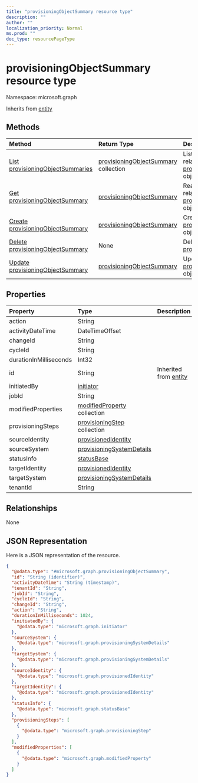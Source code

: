 ```yaml
---
title: "provisioningObjectSummary resource type"
description: ""
author: ""
localization_priority: Normal
ms.prod: ""
doc_type: resourcePageType
---
```


# provisioningObjectSummary resource type


Namespace: microsoft.graph




Inherits from [entity](../resources/entity.md)

## Methods
|Method|Return Type|Description|
|:---|:---|:---|
|[List provisioningObjectSummaries](../api/provisioningobjectsummary-list.md)|[provisioningObjectSummary](../resources/provisioningobjectsummary.md) collection|List properties and relationships of the [provisioningObjectSummary](../resources/provisioningobjectsummary.md) objects.|
|[Get provisioningObjectSummary](../api/provisioningobjectsummary-get.md)|[provisioningObjectSummary](../resources/provisioningobjectsummary.md)|Read properties and relationships of the [provisioningObjectSummary](../resources/provisioningobjectsummary.md) object.|
|[Create provisioningObjectSummary](../api/provisioningobjectsummary-create.md)|[provisioningObjectSummary](../resources/provisioningobjectsummary.md)|Create a new [provisioningObjectSummary](../resources/provisioningobjectsummary.md) object.|
|[Delete provisioningObjectSummary](../api/provisioningobjectsummary-delete.md)|None|Deletes a [provisioningObjectSummary](../resources/provisioningobjectsummary.md).|
|[Update provisioningObjectSummary](../api/provisioningobjectsummary-update.md)|[provisioningObjectSummary](../resources/provisioningobjectsummary.md)|Update the properties of a [provisioningObjectSummary](../resources/provisioningobjectsummary.md) object.|

## Properties
|Property|Type|Description|
|:---|:---|:---|
|action|String||
|activityDateTime|DateTimeOffset||
|changeId|String||
|cycleId|String||
|durationInMilliseconds|Int32||
|id|String| Inherited from [entity](../resources/entity.md)|
|initiatedBy|[initiator](../resources/initiator.md)||
|jobId|String||
|modifiedProperties|[modifiedProperty](../resources/modifiedproperty.md) collection||
|provisioningSteps|[provisioningStep](../resources/provisioningstep.md) collection||
|sourceIdentity|[provisionedIdentity](../resources/provisionedidentity.md)||
|sourceSystem|[provisioningSystemDetails](../resources/provisioningsystemdetails.md)||
|statusInfo|[statusBase](../resources/statusbase.md)||
|targetIdentity|[provisionedIdentity](../resources/provisionedidentity.md)||
|targetSystem|[provisioningSystemDetails](../resources/provisioningsystemdetails.md)||
|tenantId|String||

## Relationships
None

## JSON Representation
Here is a JSON representation of the resource.
<!-- {
  "blockType": "resource",
  "keyProperty": "id",
  "@odata.type": "microsoft.graph.provisioningObjectSummary",
  "baseType": "microsoft.graph.entity",
  "openType": false
}
-->
``` json
{
  "@odata.type": "#microsoft.graph.provisioningObjectSummary",
  "id": "String (identifier)",
  "activityDateTime": "String (timestamp)",
  "tenantId": "String",
  "jobId": "String",
  "cycleId": "String",
  "changeId": "String",
  "action": "String",
  "durationInMilliseconds": 1024,
  "initiatedBy": {
    "@odata.type": "microsoft.graph.initiator"
  },
  "sourceSystem": {
    "@odata.type": "microsoft.graph.provisioningSystemDetails"
  },
  "targetSystem": {
    "@odata.type": "microsoft.graph.provisioningSystemDetails"
  },
  "sourceIdentity": {
    "@odata.type": "microsoft.graph.provisionedIdentity"
  },
  "targetIdentity": {
    "@odata.type": "microsoft.graph.provisionedIdentity"
  },
  "statusInfo": {
    "@odata.type": "microsoft.graph.statusBase"
  },
  "provisioningSteps": [
    {
      "@odata.type": "microsoft.graph.provisioningStep"
    }
  ],
  "modifiedProperties": [
    {
      "@odata.type": "microsoft.graph.modifiedProperty"
    }
  ]
}
```

